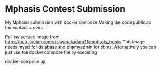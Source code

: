 # Mphasis Contest Submission
My Mphasis submission with docker compose
Making the code public as the contest is over.

Pull my service image from https://hub.docker.com/r/shwetakadam25/mphasis_books
This image needs mysql for database and phpmyadmin for dbms.
Alternatively you can just use the docker compose file by executing

docker-compose up



